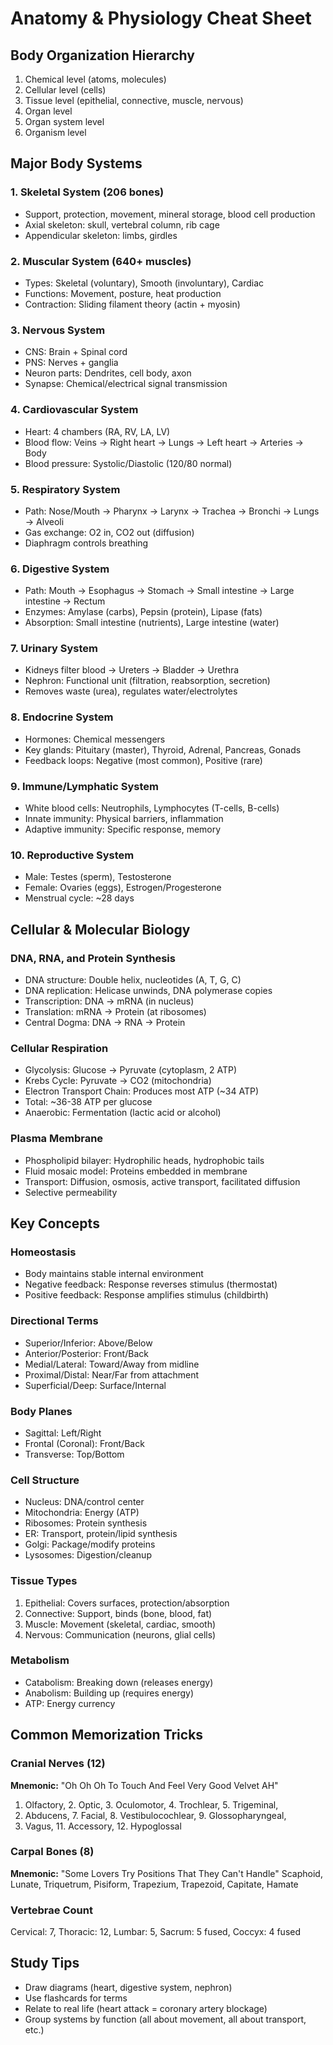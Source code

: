 # Anatomy & Physiology Cheat Sheet

## Body Organization Hierarchy
1. Chemical level (atoms, molecules)
2. Cellular level (cells)
3. Tissue level (epithelial, connective, muscle, nervous)
4. Organ level
5. Organ system level
6. Organism level

## Major Body Systems

### 1. Skeletal System (206 bones)
- Support, protection, movement, mineral storage, blood cell production
- Axial skeleton: skull, vertebral column, rib cage
- Appendicular skeleton: limbs, girdles

### 2. Muscular System (640+ muscles)
- Types: Skeletal (voluntary), Smooth (involuntary), Cardiac
- Functions: Movement, posture, heat production
- Contraction: Sliding filament theory (actin + myosin)

### 3. Nervous System
- CNS: Brain + Spinal cord
- PNS: Nerves + ganglia
- Neuron parts: Dendrites, cell body, axon
- Synapse: Chemical/electrical signal transmission

### 4. Cardiovascular System
- Heart: 4 chambers (RA, RV, LA, LV)
- Blood flow: Veins → Right heart → Lungs → Left heart → Arteries → Body
- Blood pressure: Systolic/Diastolic (120/80 normal)

### 5. Respiratory System
- Path: Nose/Mouth → Pharynx → Larynx → Trachea → Bronchi → Lungs → Alveoli
- Gas exchange: O2 in, CO2 out (diffusion)
- Diaphragm controls breathing

### 6. Digestive System
- Path: Mouth → Esophagus → Stomach → Small intestine → Large intestine → Rectum
- Enzymes: Amylase (carbs), Pepsin (protein), Lipase (fats)
- Absorption: Small intestine (nutrients), Large intestine (water)

### 7. Urinary System
- Kidneys filter blood → Ureters → Bladder → Urethra
- Nephron: Functional unit (filtration, reabsorption, secretion)
- Removes waste (urea), regulates water/electrolytes

### 8. Endocrine System
- Hormones: Chemical messengers
- Key glands: Pituitary (master), Thyroid, Adrenal, Pancreas, Gonads
- Feedback loops: Negative (most common), Positive (rare)

### 9. Immune/Lymphatic System
- White blood cells: Neutrophils, Lymphocytes (T-cells, B-cells)
- Innate immunity: Physical barriers, inflammation
- Adaptive immunity: Specific response, memory

### 10. Reproductive System
- Male: Testes (sperm), Testosterone
- Female: Ovaries (eggs), Estrogen/Progesterone
- Menstrual cycle: ~28 days

## Cellular & Molecular Biology

### DNA, RNA, and Protein Synthesis
- DNA structure: Double helix, nucleotides (A, T, G, C)
- DNA replication: Helicase unwinds, DNA polymerase copies
- Transcription: DNA → mRNA (in nucleus)
- Translation: mRNA → Protein (at ribosomes)
- Central Dogma: DNA → RNA → Protein

### Cellular Respiration
- Glycolysis: Glucose → Pyruvate (cytoplasm, 2 ATP)
- Krebs Cycle: Pyruvate → CO2 (mitochondria)
- Electron Transport Chain: Produces most ATP (~34 ATP)
- Total: ~36-38 ATP per glucose
- Anaerobic: Fermentation (lactic acid or alcohol)

### Plasma Membrane
- Phospholipid bilayer: Hydrophilic heads, hydrophobic tails
- Fluid mosaic model: Proteins embedded in membrane
- Transport: Diffusion, osmosis, active transport, facilitated diffusion
- Selective permeability

## Key Concepts

### Homeostasis
- Body maintains stable internal environment
- Negative feedback: Response reverses stimulus (thermostat)
- Positive feedback: Response amplifies stimulus (childbirth)

### Directional Terms
- Superior/Inferior: Above/Below
- Anterior/Posterior: Front/Back
- Medial/Lateral: Toward/Away from midline
- Proximal/Distal: Near/Far from attachment
- Superficial/Deep: Surface/Internal

### Body Planes
- Sagittal: Left/Right
- Frontal (Coronal): Front/Back
- Transverse: Top/Bottom

### Cell Structure
- Nucleus: DNA/control center
- Mitochondria: Energy (ATP)
- Ribosomes: Protein synthesis
- ER: Transport, protein/lipid synthesis
- Golgi: Package/modify proteins
- Lysosomes: Digestion/cleanup

### Tissue Types
1. Epithelial: Covers surfaces, protection/absorption
2. Connective: Support, binds (bone, blood, fat)
3. Muscle: Movement (skeletal, cardiac, smooth)
4. Nervous: Communication (neurons, glial cells)

### Metabolism
- Catabolism: Breaking down (releases energy)
- Anabolism: Building up (requires energy)
- ATP: Energy currency

## Common Memorization Tricks

### Cranial Nerves (12)
**Mnemonic:** "Oh Oh Oh To Touch And Feel Very Good Velvet AH"
1. Olfactory, 2. Optic, 3. Oculomotor, 4. Trochlear, 5. Trigeminal,
6. Abducens, 7. Facial, 8. Vestibulocochlear, 9. Glossopharyngeal,
10. Vagus, 11. Accessory, 12. Hypoglossal

### Carpal Bones (8)
**Mnemonic:** "Some Lovers Try Positions That They Can't Handle"
Scaphoid, Lunate, Triquetrum, Pisiform, Trapezium, Trapezoid, Capitate, Hamate

### Vertebrae Count
Cervical: 7, Thoracic: 12, Lumbar: 5, Sacrum: 5 fused, Coccyx: 4 fused

## Study Tips
- Draw diagrams (heart, digestive system, nephron)
- Use flashcards for terms
- Relate to real life (heart attack = coronary artery blockage)
- Group systems by function (all about movement, all about transport, etc.)
